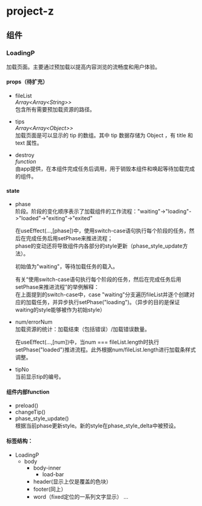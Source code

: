 # project-z
## 组件
### LoadingP
  加载页面。主要通过预加载以提高内容浏览的流畅度和用户体验。
#### props（待扩充） 
- fileList  
_Array&lt;Array&lt;String&gt;&gt;_  
  包含所有需要预加载资源的路径。  
    
- tips  
_Array&lt;Array&lt;Object&gt;&gt;_  
  加载页面是可以显示的 tip 的数组。其中 tip 数据存储为 Object ，有 title 和 text 属性。  
    
- destroy  
_function_  
  由app提供，在本组件完成任务后调用，用于销毁本组件和唤起等待加载完成的组件。  
  
#### state
- phase   
  阶段。阶段的变化顺序表示了加载组件的工作流程："waiting"\-&gt;"loading"\-&gt;"loaded"\-&gt;"exiting"\-&gt;"exited"  
    
  在useEffect(...,[phase])中，使用switch-case语句执行每个阶段的任务，然后在完成任务后用setPhase来推进流程；  
  phase的变动还将导致组件内各部分的style更新（phase_style_update方法）。  
    
  初始值为"waiting"，等待加载任务的载入。  
    
  有关“使用switch-case语句执行每个阶段的任务，然后在完成任务后用setPhase来推进流程”的举例解释：  
  在上面提到的switch-case中，case "waiting"分支遍历fileList并逐个创建对应的加载任务，并异步执行setPhase("loading")。（异步的目的是保证waiting的style能够被作为初始style）

- num/errorNum  
  加载资源的统计：加载结束（包括错误）/加载错误数量。  
    
  在useEffect(...,[num])中，当num === fileList.length时执行setPhase("loaded")推进流程。此外根据num/fileList.length进行加载条样式调整。  

- tipNo  
  当前显示tip的编号。
  
 #### 组件内部function
 - preload()
 - changeTip()
 - phase_style_update()  
   根据当前phase更新style。新的style在phase_style_delta中被预设。
   
 #### 标签结构：   
 - LoadingP
    - body
       - body-inner
          - load-bar
       - header(显示上仅是覆盖的色块）
       - footer(同上）
       - word（fixed定位的一系列文字显示）
          ...
